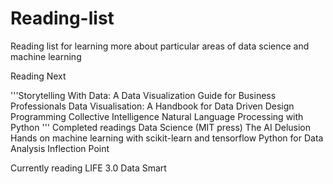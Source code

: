 # Reading-list
Reading list for learning more about particular areas of data science and machine learning 

Reading Next

'''Storytelling With Data: A Data Visualization Guide for Business Professionals 
Data Visualisation: A Handbook for Data Driven Design
Programming Collective Intelligence
Natural Language Processing with Python
'''
Completed readings
Data Science (MIT press) 
The AI Delusion
Hands on machine learning with scikit-learn and tensorflow
Python for Data Analysis
Inflection Point

Currently reading
LIFE 3.0 
Data Smart
